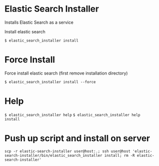 Elastic Search Installer
========================

Installs Elastic Search as a service

Install elastic search

``$ elastic_search_installer install``

Force Install
=============

Force install elastic search (first remove installation directory)

``$ elastic_search_installer install --force``

Help
====

``$ elastic_search_installer help``
``$ elastic_search_installer help install``

Push up script and install on server
====================================

``
scp -r elastic-search-installer user@host:.; ssh user@host 'elastic-search-installer/bin/elastic_search_installer install; rm -R elastic-search-installer'
``